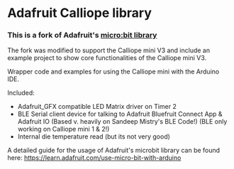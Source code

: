 # Adafruit Calliope library

### This is a fork of Adafruit's [micro:bit library](https://github.com/adafruit/Adafruit_Microbit)
The fork was modified to support the Calliope mini V3 and include an example project to show core functionalities of the Calliope mini V3.

Wrapper code and examples for using the Calliope mini with the Arduino IDE.

Included: 

  * Adafruit_GFX compatible LED Matrix driver on Timer 2
  * BLE Serial client device for talking to Adafruit Bluefruit Connect App & Adafruit IO (Based v. heavily on Sandeep Mistry's BLE Code!) (BLE only working on Calliope mini 1 & 2!)
  * Internal die temperature read (but its not very good)

A detailed guide for the usage of Adafruit's microbit library can be found here: https://learn.adafruit.com/use-micro-bit-with-arduino
